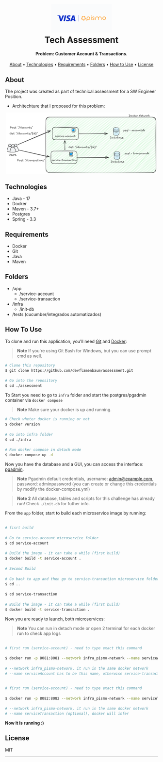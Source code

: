 
<h1 align="center">
  <br>
  <img src="./misc/pismo-logo.png" alt="pismo-logo" width="200">
  <br>
  Tech Assessment
  <br>
</h1>

<h4 align="center">Problem: Customer Account & Transactions.</h4>

<p align="center">
  <a href="#About">About</a> •
  <a href="#Technologies">Technologies</a> •
  <a href="#Requirements">Requirements</a> •
  <a href="#Folders">Folders</a> •
  <a href="#related">How to Use</a> •
  <a href="#license">License</a>
</p>

## About

The project was created as part of technical assessment for a SW Engineer Position.

* Architechture that I proposed for this problem:

<img src="./misc/pismo-architecture.png" alt="pismo-logo" width="500" style="display: block; margin: auto;">

## Technologies

* Java - 17
* Docker
* Maven - 3.7+
* Postgres
* Spring - 3.3

## Requirements

* Docker
* Git
* Java
* Maven

## Folders

* /app
    * /service-account
    * /service-transaction
* /infra
    * /init-db
* /tests (cucumber/integrados automatizados)

## How To Use

To clone and run this application, you'll need [Git](https://git-scm.com) and [Docker](https://www.docker.com/):

> **Note**
> If you're using Git Bash for Windows, but you can use prompt cmd as well.

```bash
# Clone this repository
$ git clone https://github.com/devflamenbaum/assessment.git

# Go into the repository
$ cd ./assessment
```

To Start you need to go to `infra` folder and start the postgres/pgadmin container via `docker compose`

> **Note**
> Make sure your docker is up and running.

```bash
# Check wheter docker is running or not
$ docker version

# Go into infra folder
$ cd ./infra

# Run docker compose in detach mode
$ docker-compose up -d
```

Now you have the database and a GUI, you can access the interface: [pgadmin](http://localhost:8080). 

> **Note**
> Pgadmin default credentials, username: admin@example.com, password: adminpassword (you can create or change this credentials by modify the docker-compose.yml)

> **Note 2**
> All database, tables and scripts for this challenge has already run! Check `./init-db` for futher info.

From the `app` folder, start to build each microservice image by running:

```bash

# fisrt build

# Go to service-account microservice folder
$ cd service-account

# Build the image - it can take a while (first build)
$ docker build -t service-account .

# Second Build

# Go back to app and then go to service-transaction microservice folder
$ cd ..

$ cd service-transaction

# Build the image - it can take a while (first build)
$ docker build -t service-transaction .

```

Now you are ready to launch, both microservices:
> **Note**
> You can run in detach mode or open 2 terminal for each docker run to check app logs

```bash

# first run (service-account) - need to type exact this command

$ docker run -p 8081:8081 --network infra_pismo-network --name serviceAccount service-account 

# --network infra_pismo-network, it run in the same docker network
# --name serviceAccount has to be this name, otherwise service-transaction can`t do a request
```

```bash

# first run (service-account) - need to type exact this command

$ docker run -p 8082:8082 --network infra_pismo-network --name serviceTransaction service-transaction

# --network infra_pismo-network, it run in the same docker network
# --name serviceTransaction (optional), docker will infer
```

<strong>Now it is running :) </strong>


## License

MIT

---


